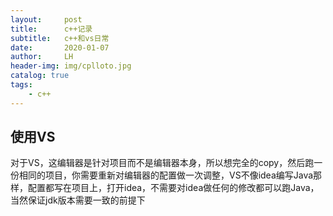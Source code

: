 ```yaml
---
layout:     post
title:      c++记录
subtitle:   c++和vs日常
date:       2020-01-07
author:     LH
header-img: img/cplloto.jpg
catalog: true
tags:
    - c++
---
```


## 使用VS

对于VS，这编辑器是针对项目而不是编辑器本身，所以想完全的copy，然后跑一份相同的项目，你需要重新对编辑器的配置做一次调整，VS不像idea编写Java那样，配置都写在项目上，打开idea，不需要对idea做任何的修改都可以跑Java，当然保证jdk版本需要一致的前提下